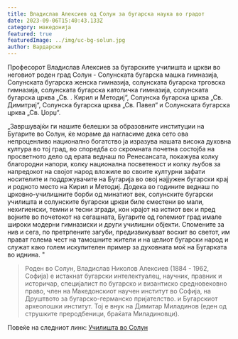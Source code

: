 ```yaml
---
title: Владислав Алексиев од Солун за бугарска наука во градот
date: 2023-09-06T15:40:43.133Z
category: македонија
featured: true
featuredImage: ../img/uc-bg-solun.jpg
author: Вардарски
---
```

Професорот Владислав Алексиев за бугарските училишта и цркви во неговиот роден град Солун - Солунската бугарска машка гимназија, Солунската бугарска женска гимназија, солунската бугарска трговска гимназија, солунската бугарска католичка гимназија, солунската бугарска црква „Св. . Кирил и Методиј“, Солунска бугарска црква „Св. Димитриј“, Солунска бугарска црква „Св. Павел“ и Солунската бугарска црква „Св. Џорџ“.

„Завршувајќи ги нашите белешки за образовните институции на Бугарите во Солун, ќе мораме да нагласиме дека сето ова непроценливо национално богатство ја изразува нашата висока духовна култура во тој град, во споредба со скромната почетна состојба на просветното дело од ерата веднаш по Ренесансата, покажува колку благородни напори, колку национална посветеност и колку љубов за напредокот на својот народ вложиле во своите културни зафати носителите и поддржувачите на Бугарија во овој најјужен бугарски крај и родното место на Кирил и Методиј.
Додека во годините веднаш по црковно-училишните борби од минатиот век, солунските бугарски училишта и солунските бугарски цркви биле сместени во мали, нехигиенски, темни и тесни згради, кон крајот на истиот век и пред војните во почетокот на сегашната, Бугарите од големиот град имале широки модерни гимназиски и други училишни објекти.
Спомените за нив и сега, по претрпените загуби, предизвикуваат восхит во светот, им прават голема чест на тамошните жители и на целиот бугарски народ и служат како голем искупителен пример за духовната моќ на Бугарката во иднина. "

> Роден во Солун, Владислав Николов Алексиев (1884 - 1962, Софија) е истакнат бугарски интелектуалец, научник, правник и историчар, специјалист по бугарско и византиско средновековно право, член на Македонскиот научен институт во Софија, на Друштвото за бугарско-германско пријателство. и Бугарскиот археолошки институт. Тој е внук на Димитар Миладинов (еден од струшките преродбеници, браќата Миладиновци).

Повеќе на следниот линк: [Училишта во Солун](https://www.strumski.com/books/Vladislav_Alexiev_za_BG_Tzyrkvi_i_Uchilishta_v_Solun.pdf)